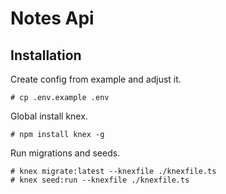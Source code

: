 # Notes Api

## Installation

Create config from example and adjust it.

```
# cp .env.example .env
```
Global install knex.

```
# npm install knex -g
```

Run migrations and seeds.

```
# knex migrate:latest --knexfile ./knexfile.ts
# knex seed:run --knexfile ./knexfile.ts
```
